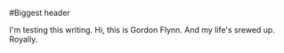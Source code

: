 #Biggest header

I'm testing this writing. Hi, this is Gordon Flynn. And my life's srewed up. Royally. 
